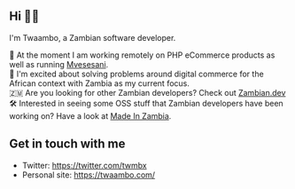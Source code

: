 ## Hi 🖖🏿
I'm Twaambo, a Zambian software developer.

💼 At the moment I am working remotely on PHP eCommerce products as well as running [Mvesesani](https://about.mvesesani.com).<br>
🤩 I'm excited about solving problems around digital commerce for the African context with Zambia as my current focus.<br>
🇿🇲 Are you looking for other Zambian developers? Check out [Zambian.dev](https://zambian.dev)<br>
🛠️ Interested in seeing some OSS stuff that Zambian developers have been working on? Have a look at [Made In Zambia](https://github.com/ZambianTech/made-in-zambia).<br>

## Get in touch with me
- Twitter: https://twitter.com/twmbx
- Personal site: https://twaambo.com/
